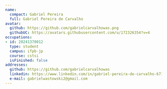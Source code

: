 ```yaml
---
name:
  compact: Gabriel Pereira
  full: Gabriel Pereira de Carvalho
avatar:
  github: https://github.com/gabrielcarvalhowas.png
  githubUC: https://avatars.githubusercontent.com/u/172326354?v=4
occupations:
- id: 20241370012
  type: student
  campus: ifpb-jp
  course: cstsi
  isFinished: false
addresses:
  github: https://github.com/gabrielcarvalhowas
  linkedin: https://www.linkedin.com/in/gabriel-pereira-de-carvalho-6710802ab/
  e-mail: gabrielwastowski2@gmail.com
---
```

